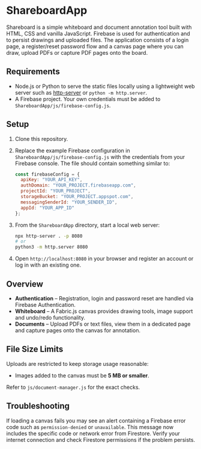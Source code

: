 # ShareboardApp

Shareboard is a simple whiteboard and document annotation tool built with
HTML, CSS and vanilla JavaScript. Firebase is used for authentication and to
persist drawings and uploaded files. The application consists of a login page,
a register/reset password flow and a canvas page where you can draw, upload
PDFs or capture PDF pages onto the board.

## Requirements

- Node.js or Python to serve the static files locally using a lightweight web
  server such as [http-server](https://www.npmjs.com/package/http-server) or
  `python -m http.server`.
- A Firebase project. Your own credentials must be added to
  `ShareboardApp/js/firebase-config.js`.

## Setup

1. Clone this repository.
2. Replace the example Firebase configuration in
   `ShareboardApp/js/firebase-config.js` with the credentials from your Firebase
   console. The file should contain something similar to:

   ```javascript
   const firebaseConfig = {
     apiKey: "YOUR_API_KEY",
     authDomain: "YOUR_PROJECT.firebaseapp.com",
     projectId: "YOUR_PROJECT",
     storageBucket: "YOUR_PROJECT.appspot.com",
     messagingSenderId: "YOUR_SENDER_ID",
     appId: "YOUR_APP_ID"
   };
   ```

3. From the `ShareboardApp` directory, start a local web server:

   ```bash
   npx http-server . -p 8080
   # or
   python3 -m http.server 8080
   ```

4. Open `http://localhost:8080` in your browser and register an account or log
   in with an existing one.

## Overview

- **Authentication** – Registration, login and password reset are handled via
  Firebase Authentication.
- **Whiteboard** – A Fabric.js canvas provides drawing tools, image support and
  undo/redo functionality.
- **Documents** – Upload PDFs or text files, view them in a dedicated page and
  capture pages onto the canvas for annotation.

## File Size Limits

Uploads are restricted to keep storage usage reasonable:

- Images added to the canvas must be **5 MB or smaller**.

Refer to `js/document-manager.js` for the exact checks.

## Troubleshooting

If loading a canvas fails you may see an alert containing a Firebase error code
such as `permission-denied` or `unavailable`. This message now includes the
specific code or network error from Firestore. Verify your internet connection
and check Firestore permissions if the problem persists.

